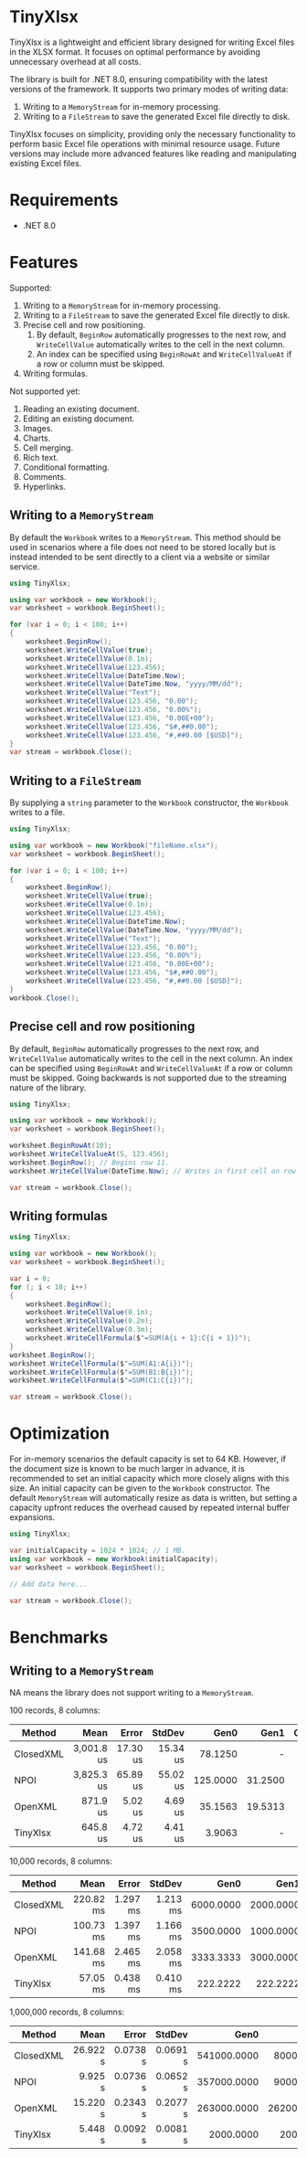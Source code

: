 # TinyXlsx

TinyXlsx is a lightweight and efficient library designed for writing Excel files in the XLSX format. It focuses on optimal performance by avoiding unnecessary overhead at all costs.

The library is built for .NET 8.0, ensuring compatibility with the latest versions of the framework. It supports two primary modes of writing data:

1. Writing to a `MemoryStream` for in-memory processing.
1. Writing to a `FileStream` to save the generated Excel file directly to disk.

TinyXlsx focuses on simplicity, providing only the necessary functionality to perform basic Excel file operations with minimal resource usage. Future versions may include more advanced features like reading and manipulating existing Excel files.

# Requirements

- .NET 8.0

# Features

Supported:
1. Writing to a `MemoryStream` for in-memory processing.
1. Writing to a `FileStream` to save the generated Excel file directly to disk.
1. Precise cell and row positioning.
    1. By default, `BeginRow` automatically progresses to the next row, and `WriteCellValue` automatically writes to the cell in the next column.
    1. An index can be specified using `BeginRowAt` and `WriteCellValueAt` if a row or column must be skipped.
1. Writing formulas.

Not supported yet:
1. Reading an existing document.
1. Editing an existing document.
1. Images.
1. Charts.
1. Cell merging.
1. Rich text.
1. Conditional formatting.
1. Comments.
1. Hyperlinks.

## Writing to a `MemoryStream`

By default the `Workbook` writes to a `MemoryStream`. This method should be used in scenarios where a file does not need to be stored locally but is instead intended to be sent directly to a client via a website or similar service.

```csharp
using TinyXlsx;

using var workbook = new Workbook();
var worksheet = workbook.BeginSheet();

for (var i = 0; i < 100; i++)
{
    worksheet.BeginRow();
    worksheet.WriteCellValue(true);
    worksheet.WriteCellValue(0.1m);
    worksheet.WriteCellValue(123.456);
    worksheet.WriteCellValue(DateTime.Now);
    worksheet.WriteCellValue(DateTime.Now, "yyyy/MM/dd");
    worksheet.WriteCellValue("Text");
    worksheet.WriteCellValue(123.456, "0.00");
    worksheet.WriteCellValue(123.456, "0.00%");
    worksheet.WriteCellValue(123.456, "0.00E+00");
    worksheet.WriteCellValue(123.456, "$#,##0.00");
    worksheet.WriteCellValue(123.456, "#,##0.00 [$USD]");
}
var stream = workbook.Close();
```

## Writing to a `FileStream`

By supplying a `string` parameter to the `Workbook` constructor, the `Workbook` writes to a file.

```csharp
using TinyXlsx;

using var workbook = new Workbook("fileName.xlsx");
var worksheet = workbook.BeginSheet();

for (var i = 0; i < 100; i++)
{
    worksheet.BeginRow();
    worksheet.WriteCellValue(true);
    worksheet.WriteCellValue(0.1m);
    worksheet.WriteCellValue(123.456);
    worksheet.WriteCellValue(DateTime.Now);
    worksheet.WriteCellValue(DateTime.Now, "yyyy/MM/dd");
    worksheet.WriteCellValue("Text");
    worksheet.WriteCellValue(123.456, "0.00");
    worksheet.WriteCellValue(123.456, "0.00%");
    worksheet.WriteCellValue(123.456, "0.00E+00");
    worksheet.WriteCellValue(123.456, "$#,##0.00");
    worksheet.WriteCellValue(123.456, "#,##0.00 [$USD]");
}
workbook.Close();
```

## Precise cell and row positioning

By default, `BeginRow` automatically progresses to the next row, and `WriteCellValue` automatically writes to the cell in the next column. An index can be specified using `BeginRowAt` and `WriteCellValueAt` if a row or column must be skipped. Going backwards is not supported due to the streaming nature of the library.

```csharp
using TinyXlsx;

using var workbook = new Workbook();
var worksheet = workbook.BeginSheet();

worksheet.BeginRowAt(10);
worksheet.WriteCellValueAt(5, 123.456);
worksheet.BeginRow(); // Begins row 11.
worksheet.WriteCellValue(DateTime.Now); // Writes in first cell on row 11.

var stream = workbook.Close();
```

## Writing formulas

```csharp
using TinyXlsx;

using var workbook = new Workbook();
var worksheet = workbook.BeginSheet();

var i = 0;
for (; i < 10; i++)
{
    worksheet.BeginRow();
    worksheet.WriteCellValue(0.1m);
    worksheet.WriteCellValue(0.2m);
    worksheet.WriteCellValue(0.3m);
    worksheet.WriteCellFormula($"=SUM(A{i + 1}:C{i + 1})");
}
worksheet.BeginRow();
worksheet.WriteCellFormula($"=SUM(A1:A{i})");
worksheet.WriteCellFormula($"=SUM(B1:B{i})");
worksheet.WriteCellFormula($"=SUM(C1:C{i})");

var stream = workbook.Close();
```

# Optimization

For in-memory scenarios the default capacity is set to 64 KB. However, if the document size is known to be much larger in advance, it is recommended to set an initial capacity which more closely aligns with this size. An initial capacity can be given to the `Workbook` constructor. The default `MemoryStream` will automatically resize as data is written, but setting a capacity upfront reduces the overhead caused by repeated internal buffer expansions.

```csharp
using TinyXlsx;

var initialCapacity = 1024 * 1024; // 1 MB.
using var workbook = new Workbook(initialCapacity);
var worksheet = workbook.BeginSheet();

// Add data here...

var stream = workbook.Close();
```

# Benchmarks

## Writing to a `MemoryStream`

NA means the library does not support writing to a `MemoryStream`.

100 records, 8 columns:

| Method    | Mean            | Error         | StdDev       | Gen0        | Gen1        | Gen2       | Allocated      |
|---------- |----------------:|--------------:|-------------:|------------:|------------:|-----------:|---------------:|
| ClosedXML |      3,001.8 us |      17.30 us |     15.34 us |     78.1250 |           - |          - |     1360.37 KB |
| NPOI      |      3,825.3 us |      65.89 us |     55.02 us |    125.0000 |     31.2500 |          - |     2117.53 KB |
| OpenXML   |        871.9 us |       5.02 us |      4.69 us |     35.1563 |     19.5313 |          - |      621.33 KB |
| TinyXlsx  |        645.8 us |       4.72 us |      4.41 us |      3.9063 |           - |          - |       73.60 KB |

10,000 records, 8 columns:

| Method    | Mean      | Error    | StdDev   | Gen0      | Gen1      | Gen2      | Allocated   |
|---------- |----------:|---------:|---------:|----------:|----------:|----------:|------------:|
| ClosedXML | 220.82 ms | 1.297 ms | 1.213 ms | 6000.0000 | 2000.0000 | 1000.0000 | 99992.92 KB |
| NPOI      | 100.73 ms | 1.397 ms | 1.166 ms | 3500.0000 | 1000.0000 |         - | 60048.23 KB |
| OpenXML   | 141.68 ms | 2.465 ms | 2.058 ms | 3333.3333 | 3000.0000 | 1000.0000 | 54245.12 KB |
| TinyXlsx  |  57.05 ms | 0.438 ms | 0.410 ms |  222.2222 |  222.2222 |  222.2222 |   970.52 KB |

1,000,000 records, 8 columns:

| Method    | Mean     | Error    | StdDev   | Gen0        | Gen1        | Gen2       | Allocated   |
|---------- |---------:|---------:|---------:|------------:|------------:|-----------:|------------:|
| ClosedXML | 26.922 s | 0.0738 s | 0.0691 s | 541000.0000 |  80000.0000 | 10000.0000 | 10087.41 MB |
| NPOI      |  9.925 s | 0.0736 s | 0.0652 s | 357000.0000 |  90000.0000 |  1000.0000 |  5748.21 MB |
| OpenXML   | 15.220 s | 0.2343 s | 0.2077 s | 263000.0000 | 262000.0000 |  8000.0000 |  4858.12 MB |
| TinyXlsx  |  5.448 s | 0.0092 s | 0.0081 s |   2000.0000 |   2000.0000 |  2000.0000 |    63.99 MB |